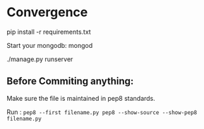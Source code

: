 # Convergence


pip install -r requirements.txt

Start your mongodb: mongod

./manage.py runserver


## Before Commiting anything:
Make sure the file is maintained in pep8 standards.

Run : 
	```
	pep8 --first filename.py
	pep8 --show-source --show-pep8 filename.py
	```

